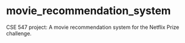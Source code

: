 # movie_recommendation_system
CSE 547 project: A movie recommendation system for the Netflix Prize challenge.
